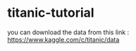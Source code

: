 # titanic-tutorial
you can download the data from this link : https://www.kaggle.com/c/titanic/data
